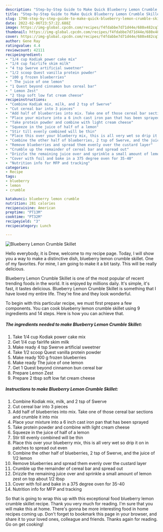 ```yaml
---
description: "Step-by-Step Guide to Make Quick Blueberry Lemon Crumble Skillet"
title: "Step-by-Step Guide to Make Quick Blueberry Lemon Crumble Skillet"
slug: 1798-step-by-step-guide-to-make-quick-blueberry-lemon-crumble-skillet
date: 2022-02-06T23:57:22.688Z
image: https://img-global.cpcdn.com/recipes/f4fdabbe7d71d44e/680x482cq70/blueberry-lemon-crumble-skillet-recipe-main-photo.jpg
thumbnail: https://img-global.cpcdn.com/recipes/f4fdabbe7d71d44e/680x482cq70/blueberry-lemon-crumble-skillet-recipe-main-photo.jpg
cover: https://img-global.cpcdn.com/recipes/f4fdabbe7d71d44e/680x482cq70/blueberry-lemon-crumble-skillet-recipe-main-photo.jpg
author: Gene Ray
ratingvalue: 4.4
reviewcount: 42111
recipeingredient:
- "1/4 cup Kodiak power cake mix"
- "1/4 cup fairlife skim milk"
- "4 tsp Swerve artificial sweetner"
- "1/2 scoop Quest vanilla protein powder"
- "100 g frozen blueberries"
- " The juice of one lemon"
- "1 Quest beyond cinnamon bun cereal bar"
- " Lemon Zest"
- "2 tbsp soft low fat cream cheese"
recipeinstructions:
- "Combine Kodiak mix, milk, and 2 tsp of Swerve"
- "Cut cereal bar into 3 pieces"
- "Add half of blueberries into mix. Take one of those cereal bar sections and crumble it into mix"
- "Place your mixture into a 6 inch cast iron pan that has been sprayed"
- "Take protein powder and combine with light cream cheese"
- "Squeeze in the juice of half of a lemon"
- "Stir till evenly combined will be thin"
- "Place this over your blueberry mix, this is all very wet so drip it on in patches to spread out even"
- "Combine the other half of blueberries, 2 tsp of Swerve, and the juice of 1/2 lemon"
- "Remove blueberries and spread them evenly over the custard layer"
- "Crumble up the remainder of cereal bar and spread out"
- "Drizzle the remaining juice over and sprinkle a small amount of lemon zest on top about 1/2 tbsp"
- "Cover with foil and bake in a 375 degree oven for 35-40"
- "Nutrition info for MFP and tracking"
categories:
- Recipe
tags:
- blueberry
- lemon
- crumble

katakunci: blueberry lemon crumble 
nutrition: 281 calories
recipecuisine: American
preptime: "PT13M"
cooktime: "PT32M"
recipeyield: "3"
recipecategory: Lunch

---
```



![Blueberry Lemon Crumble Skillet](https://img-global.cpcdn.com/recipes/f4fdabbe7d71d44e/680x482cq70/blueberry-lemon-crumble-skillet-recipe-main-photo.jpg)

Hello everybody, it is Drew, welcome to my recipe page. Today, I will show you a way to make a distinctive dish, blueberry lemon crumble skillet. One of my favorites. For mine, I am going to make it a bit tasty. This will be really delicious.

Blueberry Lemon Crumble Skillet is one of the most popular of recent trending foods in the world. It is enjoyed by millions daily. It's simple, it's fast, it tastes delicious. Blueberry Lemon Crumble Skillet is something that I have loved my entire life. They're fine and they look wonderful.




To begin with this particular recipe, we must first prepare a few components. You can cook blueberry lemon crumble skillet using 9 ingredients and 14 steps. Here is how you can achieve that.

<!--inarticleads1-->

##### The ingredients needed to make Blueberry Lemon Crumble Skillet:

1. Take 1/4 cup Kodiak power cake mix
1. Get 1/4 cup fairlife skim milk
1. Make ready 4 tsp Swerve artificial sweetner
1. Take 1/2 scoop Quest vanilla protein powder
1. Make ready 100 g frozen blueberries
1. Make ready  The juice of one lemon
1. Get 1 Quest beyond cinnamon bun cereal bar
1. Prepare  Lemon Zest
1. Prepare 2 tbsp soft low fat cream cheese




<!--inarticleads2-->

##### Instructions to make Blueberry Lemon Crumble Skillet:

1. Combine Kodiak mix, milk, and 2 tsp of Swerve
1. Cut cereal bar into 3 pieces
1. Add half of blueberries into mix. Take one of those cereal bar sections and crumble it into mix
1. Place your mixture into a 6 inch cast iron pan that has been sprayed
1. Take protein powder and combine with light cream cheese
1. Squeeze in the juice of half of a lemon
1. Stir till evenly combined will be thin
1. Place this over your blueberry mix, this is all very wet so drip it on in patches to spread out even
1. Combine the other half of blueberries, 2 tsp of Swerve, and the juice of 1/2 lemon
1. Remove blueberries and spread them evenly over the custard layer
1. Crumble up the remainder of cereal bar and spread out
1. Drizzle the remaining juice over and sprinkle a small amount of lemon zest on top about 1/2 tbsp
1. Cover with foil and bake in a 375 degree oven for 35-40
1. Nutrition info for MFP and tracking




So that is going to wrap this up with this exceptional food blueberry lemon crumble skillet recipe. Thank you very much for reading. I'm sure that you will make this at home. There's gonna be more interesting food in home recipes coming up. Don't forget to bookmark this page in your browser, and share it to your loved ones, colleague and friends. Thanks again for reading. Go on get cooking!
